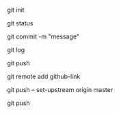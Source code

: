 git init

git status

git commit -m "message"

git log

git push

git remote add github-link

git push – set-upstream origin master

git push

